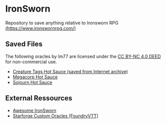 # IronSworn
Repository to save anything relative to Ironsworn RPG [(https://www.ironswornrpg.com/)](https://www.ironswornrpg.com/)

## Saved Files

The following oracles by lm77 are licensed under the [CC BY-NC 4.0 DEED](https://creativecommons.org/licenses/by-nc/4.0/deed.en) for non-commercial use.

* [Creature Tags Hot Sauce (saved from Internet archive)](https://github.com/Malaaria/IronSworn/blob/main/Creature%20Tags%20Hot%20Sauce.md)
* [Megacorp Hot Sauce](https://github.com/Malaaria/IronSworn/blob/main/Megacorp%20Hot%20Sauce.md)
* [Sojourn Hot Sauce](https://github.com/Malaaria/IronSworn/blob/main/Sojourn%20Hot%20Sauce.md)

## External Ressources

* [Awesome IronSworn](https://github.com/Billiam/awesome-ironsworn?tab=readme-ov-file)
* [Starforge Custom Oracles (FoundryVTT)](https://github.com/jendave/starforged-custom-oracles/tree/main)
